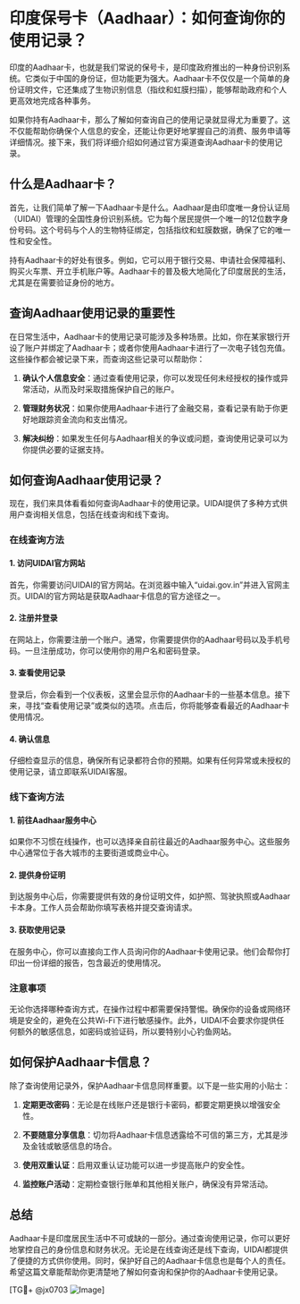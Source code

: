 # 印度保号卡（Aadhaar）：如何查询你的使用记录？

印度的Aadhaar卡，也就是我们常说的保号卡，是印度政府推出的一种身份识别系统。它类似于中国的身份证，但功能更为强大。Aadhaar卡不仅仅是一个简单的身份证明文件，它还集成了生物识别信息（指纹和虹膜扫描），能够帮助政府和个人更高效地完成各种事务。

如果你持有Aadhaar卡，那么了解如何查询自己的使用记录就显得尤为重要了。这不仅能帮助你确保个人信息的安全，还能让你更好地掌握自己的消费、服务申请等详细情况。接下来，我们将详细介绍如何通过官方渠道查询Aadhaar卡的使用记录。

## 什么是Aadhaar卡？

首先，让我们简单了解一下Aadhaar卡是什么。Aadhaar是由印度唯一身份认证局（UIDAI）管理的全国性身份识别系统。它为每个居民提供一个唯一的12位数字身份号码。这个号码与个人的生物特征绑定，包括指纹和虹膜数据，确保了它的唯一性和安全性。

持有Aadhaar卡的好处有很多。例如，它可以用于银行交易、申请社会保障福利、购买火车票、开立手机账户等。Aadhaar卡的普及极大地简化了印度居民的生活，尤其是在需要验证身份的地方。

## 查询Aadhaar使用记录的重要性

在日常生活中，Aadhaar卡的使用记录可能涉及多种场景。比如，你在某家银行开设了账户并绑定了Aadhaar卡；或者你使用Aadhaar卡进行了一次电子钱包充值。这些操作都会被记录下来，而查询这些记录可以帮助你：

1. **确认个人信息安全**：通过查看使用记录，你可以发现任何未经授权的操作或异常活动，从而及时采取措施保护自己的账户。
   
2. **管理财务状况**：如果你使用Aadhaar卡进行了金融交易，查看记录有助于你更好地跟踪资金流向和支出情况。

3. **解决纠纷**：如果发生任何与Aadhaar相关的争议或问题，查询使用记录可以为你提供必要的证据支持。

## 如何查询Aadhaar使用记录？

现在，我们来具体看看如何查询Aadhaar卡的使用记录。UIDAI提供了多种方式供用户查询相关信息，包括在线查询和线下查询。

### 在线查询方法

#### 1. 访问UIDAI官方网站
首先，你需要访问UIDAI的官方网站。在浏览器中输入“uidai.gov.in”并进入官网主页。UIDAI的官方网站是获取Aadhaar卡信息的官方途径之一。

#### 2. 注册并登录
在网站上，你需要注册一个账户。通常，你需要提供你的Aadhaar号码以及手机号码。一旦注册成功，你可以使用你的用户名和密码登录。

#### 3. 查看使用记录
登录后，你会看到一个仪表板，这里会显示你的Aadhaar卡的一些基本信息。接下来，寻找“查看使用记录”或类似的选项。点击后，你将能够查看最近的Aadhaar卡使用情况。

#### 4. 确认信息
仔细检查显示的信息，确保所有记录都符合你的预期。如果有任何异常或未授权的使用记录，请立即联系UIDAI客服。

### 线下查询方法

#### 1. 前往Aadhaar服务中心
如果你不习惯在线操作，也可以选择亲自前往最近的Aadhaar服务中心。这些服务中心通常位于各大城市的主要街道或商业中心。

#### 2. 提供身份证明
到达服务中心后，你需要提供有效的身份证明文件，如护照、驾驶执照或Aadhaar卡本身。工作人员会帮助你填写表格并提交查询请求。

#### 3. 获取使用记录
在服务中心，你可以直接向工作人员询问你的Aadhaar卡使用记录。他们会帮你打印出一份详细的报告，包含最近的使用情况。

### 注意事项

无论你选择哪种查询方式，在操作过程中都需要保持警惕。确保你的设备或网络环境是安全的，避免在公共Wi-Fi下进行敏感操作。此外，UIDAI不会要求你提供任何额外的敏感信息，如密码或验证码，所以要特别小心钓鱼网站。

## 如何保护Aadhaar卡信息？

除了查询使用记录外，保护Aadhaar卡信息同样重要。以下是一些实用的小贴士：

1. **定期更改密码**：无论是在线账户还是银行卡密码，都要定期更换以增强安全性。
   
2. **不要随意分享信息**：切勿将Aadhaar卡信息透露给不可信的第三方，尤其是涉及金钱或敏感信息的场合。

3. **使用双重认证**：启用双重认证功能可以进一步提高账户的安全性。

4. **监控账户活动**：定期检查银行账单和其他相关账户，确保没有异常活动。

## 总结

Aadhaar卡是印度居民生活中不可或缺的一部分。通过查询使用记录，你可以更好地掌控自己的身份信息和财务状况。无论是在线查询还是线下查询，UIDAI都提供了便捷的方式供你使用。同时，保护好自己的Aadhaar卡信息也是每个人的责任。希望这篇文章能帮助你更清楚地了解如何查询和保护你的Aadhaar卡使用记录。

[TG💪+ @jx0703 ![Image](https://github.com/user-attachments/assets/dbca1d08-cadb-493c-b0ec-ad6f7a83f270)]